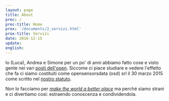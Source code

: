 ```yaml
---
layout: page
title: About
prec: /
prec-title: Home
prox: '/documents/2_servizi.html'
prox-title: Servizi
date: 2016-12-15
update:
english:
---
```




Io (Luca), Andrea e Simone per un po' di anni abbiamo fatto cose e visto gente nei vari [posti dell'open](https://blog.osd.tools/sod15-%C3%A8-finito-viva-i-dati-a9c2f764a75c#.i4xeezv5v). Siccome ci piace studiare e vedere l'effetto che fa ci siamo costituiti come opensensorsdata (osd) srl il 30 marzo 2015 come scritto nel [nostro statuto](/documents(statuto)).

Non lo facciamo per *[make the world a better place](https://youtu.be/IXuFrtmOYKg)* ma perché siamo strani e ci divertiamo così: estraendo conoscenza e condividendola.
